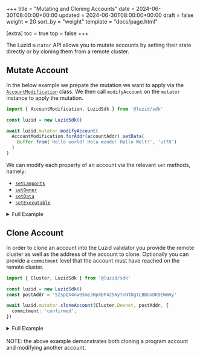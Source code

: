 +++
title = "Mutating and Cloning Accounts"
date = 2024-06-30T08:00:00+00:00
updated = 2024-06-30T08:00:00+00:00
draft = false
weight = 20
sort_by = "weight"
template = "docs/page.html"

[extra]
toc = true
top = false
+++

The Luzid `mutator` API allows you to mutate accounts by setting their state directly or by
cloning them from a remote cluster.

## Mutate Account

In the below example we prepate the mutation we want to apply via the
[`AccountModification`](https://luzid.app/luzid-sdk/docs/ts/classes/api_mutator.AccountModification.html) class. We then call `modifyAccount` on the `mutator` instance to apply the mutation.

```ts
import { AccountModification, LuzidSdk } from '@luzid/sdk'

const luzid = new LuzidSdk()

await luzid.mutator.modifyAccount(
  AccountModification.forAddr(accountAddr).setData(
    Buffer.from('Hello world! Hola mundo! Hallo Welt!', 'utf8')
  )
)
```

We can modify each property of an account via the relevant `set` methods, namely:

- [`setLamports`](https://luzid.app/luzid-sdk/docs/ts/classes/api_mutator.AccountModification.html#setLamports)
- [`setOwner`](https://luzid.app/luzid-sdk/docs/ts/classes/api_mutator.AccountModification.html#setOwner)
- [`setData`](https://luzid.app/luzid-sdk/docs/ts/classes/api_mutator.AccountModification.html#setData)
- [`setExecutable`](https://luzid.app/luzid-sdk/docs/ts/classes/api_mutator.AccountModification.html#setExecutable)

<details>
<summary>Full Example</summary>
<p class="codepen" data-height="600" data-theme-id="dark" data-default-tab="js,result" data-slug-hash="oNrpjgp" data-pen-title="Luzid: Mutate Account" data-preview="true" data-editable="true" data-user="thlorenz" style="height: 300px; box-sizing: border-box; display: flex; align-items: center; justify-content: center; border: 2px solid; margin: 1em 0; padding: 1em;">
  <span>See the Pen <a href="https://codepen.io/thlorenz/pen/oNrpjgp">
  Luzid: Mutate Account</a> by Thorsten Lorenz (<a href="https://codepen.io/thlorenz">@thlorenz</a>)
  on <a href="https://codepen.io">CodePen</a>.</span>
</p>
<script async src="https://cpwebassets.codepen.io/assets/embed/ei.js"></script>
</details>

## Clone Account

In order to clone an account into the Luzid validator you provide the remote cluster as well as
the address of the account to clone. Optionally you can provide a `commitment` level that
the account must have reached on the remote cluster.

```ts
import { Cluster, LuzidSdk } from '@luzid/sdk'

const luzid = new LuzidSdk()
const postAddr = '5ZspQX4nw95meJHpXBF425NytnNTDgtLBBGVDK9EWmRy'

await luzid.mutator.cloneAccount(Cluster.Devnet, postAddr, {
  commitment: 'confirmed',
})
```

<details>
<summary>Full Example</summary>
<p class="codepen" data-height="600" data-theme-id="dark" data-default-tab="js,result" data-slug-hash="VwJyeoa" data-pen-title="Luzid: Clone Account" data-preview="true" data-editable="true" data-user="thlorenz" style="height: 300px; box-sizing: border-box; display: flex; align-items: center; justify-content: center; border: 2px solid; margin: 1em 0; padding: 1em;">
  <span>See the Pen <a href="https://codepen.io/thlorenz/pen/VwJyeoa">
  Luzid: Clone Account</a> by Thorsten Lorenz (<a href="https://codepen.io/thlorenz">@thlorenz</a>)
  on <a href="https://codepen.io">CodePen</a>.</span>
</p>
<script async src="https://cpwebassets.codepen.io/assets/embed/ei.js"></script>
</details>

<br>
NOTE: the above example demonstrates both cloning a program account and modifying another account.
